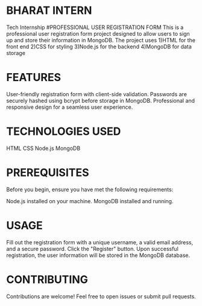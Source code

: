 # BHARAT INTERN
Tech Internship 
#PROFESSIONAL USER REGISTRATION FORM 
This is a professional user registration form project designed to allow users to sign up and store their information in MongoDB. 
The project uses 
1)HTML for the front end
2)CSS for styling
3)Node.js for the backend
4)MongoDB for data storage

# FEATURES
User-friendly registration form with client-side validation.
Passwords are securely hashed using bcrypt before storage in MongoDB.
Professional and responsive design for a seamless user experience.


# TECHNOLOGIES USED
HTML
CSS
Node.js
MongoDB


# PREREQUISITES
Before you begin, ensure you have met the following requirements:

Node.js installed on your machine.
MongoDB installed and running.

# USAGE
Fill out the registration form with a unique username, a valid email address, and a secure password.
Click the "Register" button.
Upon successful registration, the user information will be stored in the MongoDB database.


# CONTRIBUTING
Contributions are welcome! Feel free to open issues or submit pull requests.
